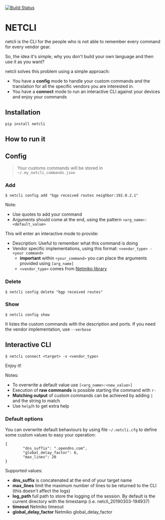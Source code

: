 [![Build Status](https://travis-ci.org/chadell/lazycli.svg?branch=master)](https://travis-ci.org/chadell/lazycli)

# NETCLI

netcli is the CLI for the people who is not able to remember every command for every vendor gear.

So, the idea it's simple, why you don't build your own language and then use it as you want?

netcli solves this problem using a simple approach:
* You have a **config** mode to handle your custom commands and the translation for all the specific vendors you are interested in.
* You have a **connect** mode to run an interactive CLI against your devices and enjoy your commands

## Installation

```
pip install netcli
```

## How to run it

## Config

> Your customs commands will be stored in `~/.my_netcli_commands.json`

### Add

```
$ netcli config add "bgp received routes neighbor:192.0.2.1"
```

Note:
* Use quotes to add your command
* Arguments should come at the end, using the pattern `<arg_name>:<default_value>`

This will enter an interactive mode to provide:
* Description: Useful to remember what this command is doing
* Vendor specific implementations, using this format: `<vendor_type> - <your command>`
    * **important** within `<your_command>` you can place the arguments provided using `[arg_name]`
    * `<vendor_type>` comes from [Netmiko library](https://github.com/ktbyers/netmiko/blob/develop/netmiko/ssh_dispatcher.py#L76)

### Delete

```
$ netcli config delete "bgp received routes"
```

### Show

```
$ netcli config show
```

It listes the custom commands with the description and ports.
If you need the vendor implementation, use `--verbose`


## Interactive CLI

```
$ netcli connect <target> -v <vendor_type>
```

Enjoy it!

Notes:
* To overwrite a default value use `[<arg_name>:<new_value>]`
* Execution of **raw commands** is possible starting the command with `r- ` 
* **Matching output** of custom commands can be achieved by adding ` | ` and the string to match
* Use `help`/`h` to get extra help

### Default options

You can overwrite default behaviours by using file `~/.netcli.cfg` to define some custom values to easy your operation:

```
{
        "dns_suffix": ".opendns.com",
        "global_delay_factor": 6,
        "max_lines": 20
}
```

Supported values:

* **dns_suffix** is concatenated at the end of your target name
* **max_lines** limit the maximum number of lines to be returned to the CLI (this doesn't affect the logs)
* **log_path** full path to store the logging of the session. By default is the current directory with the timestamp (i.e. netcli_20190303-194937)
* **timeout** Netmiko timeout
* **global_delay_factor** Netmiko global_delay_factor
